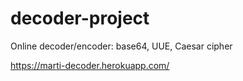 # decoder-project

Online decoder/encoder: base64, UUE, Caesar cipher

https://marti-decoder.herokuapp.com/
